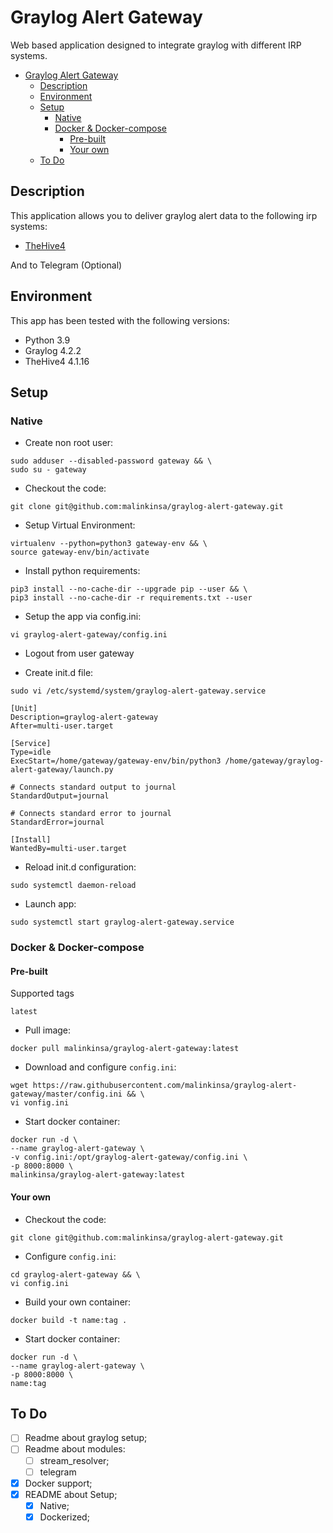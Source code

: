 # Graylog Alert Gateway

Web based application designed to integrate graylog with different IRP systems.

- [Graylog Alert Gateway](#Graylog-Alert-Gateway)
  - [Description](#Description) 
  - [Environment](#Environment)
  - [Setup](#setup)
    - [Native](#native)
    - [Docker & Docker-compose](#docker--docker-compose)
      - [Pre-built](#pre-built)
      - [Your own](#your-own)
  - [To Do](#To-Do)

## Description
This application allows you to deliver graylog alert data to the following irp systems:
- [TheHive4](https://thehive-project.org)

And to Telegram (Optional)

## Environment

This app has been tested with the following versions:
- Python 3.9
- Graylog 4.2.2
- TheHive4 4.1.16

## Setup

### Native
- Create non root user:
```shell
sudo adduser --disabled-password gateway && \
sudo su - gateway
```

- Checkout the code:
```shell
git clone git@github.com:malinkinsa/graylog-alert-gateway.git
```

- Setup Virtual Environment:
```shell
virtualenv --python=python3 gateway-env && \
source gateway-env/bin/activate
```

- Install python requirements:
```shell
pip3 install --no-cache-dir --upgrade pip --user && \
pip3 install --no-cache-dir -r requirements.txt --user
```

- Setup the app via config.ini:
```shell
vi graylog-alert-gateway/config.ini
```

- Logout from user gateway

- Create init.d file:
```shell
sudo vi /etc/systemd/system/graylog-alert-gateway.service

[Unit]
Description=graylog-alert-gateway
After=multi-user.target

[Service]
Type=idle
ExecStart=/home/gateway/gateway-env/bin/python3 /home/gateway/graylog-alert-gateway/launch.py

# Connects standard output to journal
StandardOutput=journal

# Connects standard error to journal
StandardError=journal

[Install]
WantedBy=multi-user.target
```

- Reload init.d configuration:
```shell
sudo systemctl daemon-reload
```

- Launch app:
```shell
sudo systemctl start graylog-alert-gateway.service
```

### Docker & Docker-compose

#### Pre-built
Supported tags

```latest```

- Pull image:
```shell
docker pull malinkinsa/graylog-alert-gateway:latest
``` 
 - Download and configure ```config.ini```:
```shell
wget https://raw.githubusercontent.com/malinkinsa/graylog-alert-gateway/master/config.ini && \
vi vonfig.ini
```

- Start docker container:
```shell
docker run -d \
--name graylog-alert-gateway \
-v config.ini:/opt/graylog-alert-gateway/config.ini \
-p 8000:8000 \
malinkinsa/graylog-alert-gateway:latest
```

#### Your own

- Checkout the code:
```shell
git clone git@github.com:malinkinsa/graylog-alert-gateway.git
```

- Configure ```config.ini```:
```shell
cd graylog-alert-gateway && \
vi config.ini
```

- Build your own container:
```shell
docker build -t name:tag . 
```

- Start docker container:
```shell
docker run -d \
--name graylog-alert-gateway \
-p 8000:8000 \
name:tag
```

## To Do
- [ ] Readme about graylog setup;
- [ ] Readme about modules:
  - [ ] stream_resolver;
  - [ ] telegram
- [x] Docker support;
- [x] README about Setup;
  - [x] Native;
  - [x] Dockerized;